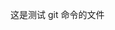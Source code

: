 <!--
 * @Descripttion:
 * @version:
 * @Author: sirry
 * @Date: 2021-04-27 16:31:31
 * @LastEditors: sirry
 * @LastEditTime: 2021-04-27 16:31:52
-->

这是测试 git 命令的文件
